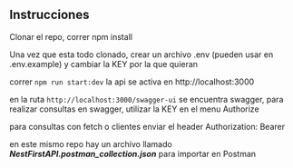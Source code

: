 ## Instrucciones

Clonar el repo, correr npm install

Una vez que esta todo clonado, crear un archivo .env (pueden usar en .env.example) y cambiar la KEY por la que quieran

correr ```npm run start:dev``` la api se activa en http://localhost:3000

en la ruta ```http://localhost:3000/swagger-ui``` se encuentra swagger, para realizar consultas en swagger, utilizar la KEY en el menu Authorize

para consultas con fetch o clientes enviar el header Authorization: Bearer <KEYACA>

en este mismo repo hay un archivo llamado ***NestFirstAPI.postman_collection.json*** para importar en Postman

